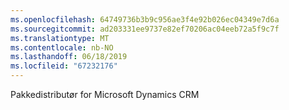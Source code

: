 ```yaml
---
ms.openlocfilehash: 64749736b3b9c956ae3f4e92b026ec04349e7d6a
ms.sourcegitcommit: ad203331ee9737e82ef70206ac04eeb72a5f9c7f
ms.translationtype: MT
ms.contentlocale: nb-NO
ms.lasthandoff: 06/18/2019
ms.locfileid: "67232176"
---
```

Pakkedistributør for Microsoft Dynamics CRM